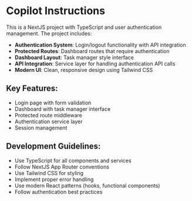 # Copilot Instructions

<!-- Use this file to provide workspace-specific custom instructions to Copilot. For more details, visit https://code.visualstudio.com/docs/copilot/copilot-customization#_use-a-githubcopilotinstructionsmd-file -->

This is a NextJS project with TypeScript and user authentication management. The project includes:

- **Authentication System**: Login/logout functionality with API integration
- **Protected Routes**: Dashboard routes that require authentication
- **Dashboard Layout**: Task manager style interface
- **API Integration**: Service layer for handling authentication API calls
- **Modern UI**: Clean, responsive design using Tailwind CSS

## Key Features:
- Login page with form validation
- Dashboard with task manager interface
- Protected route middleware
- Authentication service layer
- Session management

## Development Guidelines:
- Use TypeScript for all components and services
- Follow NextJS App Router conventions
- Use Tailwind CSS for styling
- Implement proper error handling
- Use modern React patterns (hooks, functional components)
- Follow authentication best practices
